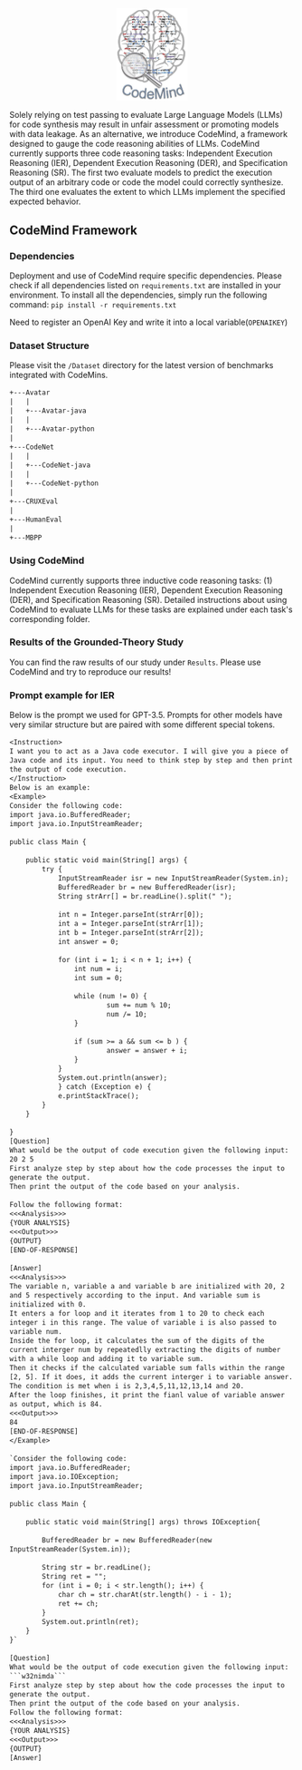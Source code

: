 
<div align='center'>
<img src="https://github.com/CodeMindReasoning/CodeReasoning/blob/main/CodeMind-Logo.jpg" width="25%" height="25%" />
  <br>
</div>

Solely relying on test passing to evaluate Large Language Models (LLMs) for code synthesis may result in unfair assessment or promoting models with data leakage. As an alternative, we introduce CodeMind, a framework designed to gauge the code reasoning abilities of LLMs. CodeMind currently supports three code reasoning tasks: Independent Execution Reasoning (IER), Dependent Execution Reasoning (DER), and Specification Reasoning (SR). The first two evaluate models to predict the execution output of an arbitrary code or code the model could correctly synthesize. The third one evaluates the extent to which LLMs implement the specified expected behavior.

<!--### Paper
Interested to read more about CodeMind, the code reasoning tasks, and a grounded-theory study evaluating LLMs for code reasoning across five benchmarks and two programming languages? Please read the pre-print on Arxiv: https://arxiv.org/pdf/2402.09664.pdf-->

## CodeMind Framework

### Dependencies
Deployment and use of CodeMind require specific dependencies. Please check if all dependencies listed on ```requirements.txt``` are installed in your environment. 
To install all the dependencies, simply run the following command: ```pip install -r requirements.txt```

Need to register an OpenAI Key and write it into a local variable(```OPENAIKEY```)

### Dataset Structure
Please visit the ```/Dataset``` directory for the latest version of benchmarks integrated with CodeMins.

```
+---Avatar
|   |
|   +---Avatar-java
|   |
|   +---Avatar-python
|
+---CodeNet
|   |
|   +---CodeNet-java
|   |
|   +---CodeNet-python
|
+---CRUXEval
|
+---HumanEval
|
+---MBPP
```

### Using CodeMind
CodeMind currently supports three inductive code reasoning tasks: (1) Independent Execution Reasoning (IER), Dependent Execution Reasoning (DER), and Specification Reasoning (SR). Detailed instructions about using CodeMind to evaluate LLMs for these tasks are explained under each task's corresponding folder. 

### Results of the Grounded-Theory Study
You can find the raw results of our study under ```Results```. Please use CodeMind and try to reproduce our results!



### Prompt example for IER
Below is the prompt we used for GPT-3.5. Prompts for other models have very similar structure but are paired with some different special tokens.
```
<Instruction>
I want you to act as a Java code executor. I will give you a piece of Java code and its input. You need to think step by step and then print the output of code execution.
</Instruction>
Below is an example:
<Example>
Consider the following code:
import java.io.BufferedReader;
import java.io.InputStreamReader;

public class Main {

    public static void main(String[] args) {
        try {
            InputStreamReader isr = new InputStreamReader(System.in);
            BufferedReader br = new BufferedReader(isr);
            String strArr[] = br.readLine().split(" ");

            int n = Integer.parseInt(strArr[0]);
            int a = Integer.parseInt(strArr[1]);
            int b = Integer.parseInt(strArr[2]);
            int answer = 0;

            for (int i = 1; i < n + 1; i++) {
                int num = i;
                int sum = 0;

                while (num != 0) {
                        sum += num % 10;
                        num /= 10;
                }

                if (sum >= a && sum <= b ) {
                        answer = answer + i;
                }
            }
            System.out.println(answer);
            } catch (Exception e) {
            e.printStackTrace();
        }
    }

}
[Question]
What would be the output of code execution given the following input:
20 2 5
First analyze step by step about how the code processes the input to generate the output. 
Then print the output of the code based on your analysis.

Follow the following format:
<<<Analysis>>>
{YOUR ANALYSIS}
<<<Output>>>
{OUTPUT}
[END-OF-RESPONSE]

[Answer]
<<<Analysis>>>
The variable n, variable a and variable b are initialized with 20, 2 and 5 respectively according to the input. And variable sum is initialized with 0.
It enters a for loop and it iterates from 1 to 20 to check each integer i in this range. The value of variable i is also passed to variable num.
Inside the for loop, it calculates the sum of the digits of the current interger num by repeatedlly extracting the digits of number with a while loop and adding it to variable sum.
Then it checks if the calculated variable sum falls within the range [2, 5]. If it does, it adds the current interger i to variable answer. The condition is met when i is 2,3,4,5,11,12,13,14 and 20.
After the loop finishes, it print the fianl value of variable answer as output, which is 84.
<<<Output>>>
84
[END-OF-RESPONSE]
</Example>

`Consider the following code:
import java.io.BufferedReader;
import java.io.IOException;
import java.io.InputStreamReader;

public class Main {

	public static void main(String[] args) throws IOException{

		BufferedReader br = new BufferedReader(new InputStreamReader(System.in));
		
		String str = br.readLine();
		String ret = "";
		for (int i = 0; i < str.length(); i++) {
			char ch = str.charAt(str.length() - i - 1);
			ret += ch;
		}
		System.out.println(ret);
	}
}`

[Question]
What would be the output of code execution given the following input:
```w32nimda```
First analyze step by step about how the code processes the input to generate the output.
Then print the output of the code based on your analysis.
Follow the following format:
<<<Analysis>>>
{YOUR ANALYSIS}
<<<Output>>>
{OUTPUT}
[Answer]
```
